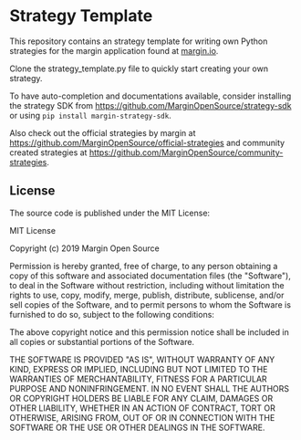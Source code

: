 # Strategy Template

This repository contains an strategy template for writing own Python strategies for the margin
application found at [margin.io]().

Clone the strategy_template.py file to quickly start creating your own strategy.

To have auto-completion and documentations available, consider installing the strategy SDK from
https://github.com/MarginOpenSource/strategy-sdk or using
```pip install margin-strategy-sdk```.

Also check out the official strategies by margin at
https://github.com/MarginOpenSource/official-strategies and community created strategies
at https://github.com/MarginOpenSource/community-strategies.

## License
The source code is published under the MIT License:

MIT License

Copyright (c) 2019 Margin Open Source

Permission is hereby granted, free of charge, to any person obtaining a copy
of this software and associated documentation files (the "Software"), to deal
in the Software without restriction, including without limitation the rights
to use, copy, modify, merge, publish, distribute, sublicense, and/or sell
copies of the Software, and to permit persons to whom the Software is
furnished to do so, subject to the following conditions:

The above copyright notice and this permission notice shall be included in all
copies or substantial portions of the Software.

THE SOFTWARE IS PROVIDED "AS IS", WITHOUT WARRANTY OF ANY KIND, EXPRESS OR
IMPLIED, INCLUDING BUT NOT LIMITED TO THE WARRANTIES OF MERCHANTABILITY,
FITNESS FOR A PARTICULAR PURPOSE AND NONINFRINGEMENT. IN NO EVENT SHALL THE
AUTHORS OR COPYRIGHT HOLDERS BE LIABLE FOR ANY CLAIM, DAMAGES OR OTHER
LIABILITY, WHETHER IN AN ACTION OF CONTRACT, TORT OR OTHERWISE, ARISING FROM,
OUT OF OR IN CONNECTION WITH THE SOFTWARE OR THE USE OR OTHER DEALINGS IN THE
SOFTWARE.
